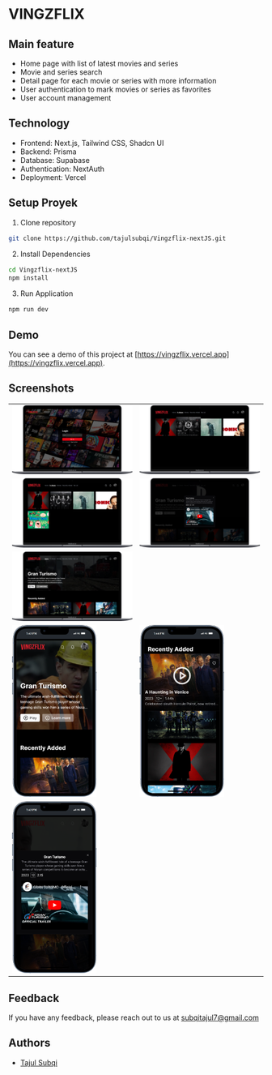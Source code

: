 # VINGZFLIX

## Main feature

- Home page with list of latest movies and series
- Movie and series search
- Detail page for each movie or series with more information
- User authentication to mark movies or series as favorites
- User account management

## Technology

- Frontend: Next.js, Tailwind CSS, Shadcn UI
- Backend: Prisma
- Database: Supabase
- Authentication: NextAuth
- Deployment: Vercel

## Setup Proyek

1. Clone repository

```bash
git clone https://github.com/tajulsubqi/Vingzflix-nextJS.git
```

2. Install Dependencies

```bash
cd Vingzflix-nextJS
npm install
```

3. Run Application

```bash
npm run dev
```

## Demo

You can see a demo of this project at [https://vingzflix.vercel.app](https://vingzflix.vercel.app).

## Screenshots

<table>
  <tr>
    <td><img src="./public/screenshots/desk-2.png" alt="App Screenshot" width="100%"></td>
   <td><img src="./public/screenshots/desk-3.png" alt="App Screenshot" width="100%"></td>
  </tr>
  <tr>
    <td><img src="./public/screenshots/desk-4.png" alt="App Screenshot" width="100%"></td>
   <td><img src="./public/screenshots/desk-5.png" alt="App Screenshot" width="100%"></td>
  </tr>
  <tr>
    <td><img src="./public/screenshots/desk-6.png" alt="App Screenshot" width="100%"></td>
  </tr>

  <tr>
   <td><img src="./public/screenshots/mobile-1.png" alt="App Screenshot" width="70%"></td>
    <td><img src="./public/screenshots/mobile-2.png" alt="App Screenshot" width="70%"></td>
  </tr>

  <tr>
   <td><img src="./public/screenshots/mobile-3.png" alt="App Screenshot" width="70%"></td>
  </tr>

</table>

## Feedback

If you have any feedback, please reach out to us at [subqitajul7@gmail.com](mailto:subqitajul7@gmail.com)

## Authors

- [Tajul Subqi](https://github.com/tajulsubqi)
